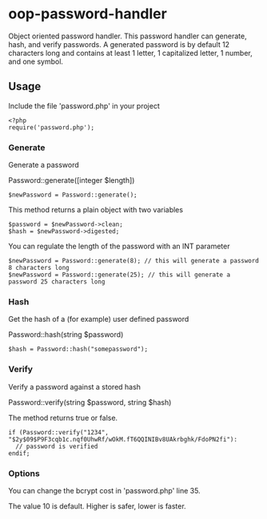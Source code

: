 # oop-password-handler
Object oriented password handler.
This password handler can generate, hash, and verify passwords.
A generated password is by default 12 characters long and contains at least 1 letter, 1 capitalized letter, 1 number, and one symbol.

## Usage
Include the file 'password.php' in your project
 ```
<?php
require('password.php');
```
### Generate
Generate a password

Password::generate([integer $length])
```
$newPassword = Password::generate();
```
This method returns a plain object with two variables
```
$password = $newPassword->clean;
$hash = $newPassword->digested;
```
You can regulate the length of the password with an INT parameter
```
$newPassword = Password::generate(8); // this will generate a password 8 characters long
$newPassword = Password::generate(25); // this will generate a password 25 characters long
```
### Hash
Get the hash of a (for example) user defined password

Password::hash(string $password)
```
$hash = Password::hash("somepassword");
```
### Verify
Verify a password against a stored hash

Password::verify(string $password, string $hash)

The method returns true or false.
```
if (Password::verify("1234", "$2y$09$P9F3cqb1c.nqf0UhwRf/wOkM.fT6QQINIBv8UAkrbghk/FdoPN2fi"):
  // password is verified
endif;
```
### Options
You can change the bcrypt cost in 'password.php' line 35.

The value 10 is default. Higher is safer, lower is faster.
